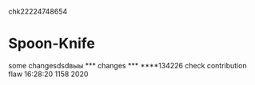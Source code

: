 chk22224748654
# Spoon-Knife
some changesdsdвыы
*** changes ***
****134226
check contribution flaw
16:28:20
1158
2020